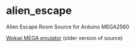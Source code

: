 # alien_escape

Alien Escape Room
Source for Arduino MEGA2560

[Wokwi MEGA emulator](https://wokwi.com/projects/336716413256335956) (older version of source)
